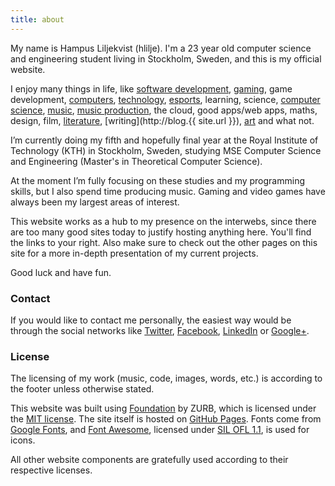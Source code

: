 ```yaml
---
title: about
---
```


My name is Hampus Liljekvist (hlilje). I'm a 23 year old computer
science and engineering student living in Stockholm, Sweden, and
this is my official website.

I enjoy many things in life, like [software development](https://github.com/hlilje),
[gaming](http://steamcommunity.com/id/hlilje),
game development,
[computers](http://en.wikipedia.org/wiki/Turing_machine),
[technology](http://arstechnica.com/),
[esports](http://www.reddit.com/r/starcraft/),
learning,
science,
[computer science](http://www.kth.se/en/csc),
[music](https://open.spotify.com/user/vaexelverkan),
[music production](https://soundcloud.com/hlilje),
the cloud,
good apps/web apps,
maths,
design,
film,
[literature](https://www.goodreads.com/user/show/41880573-hampus-liljekvist),
[writing](http://blog.{{ site.url }}),
[art](http://www.simonstalenhag.se/) and what not.

I’m currently doing my fifth and hopefully final year at the Royal
Institute of Technology (KTH) in Stockholm, Sweden, studying MSE
Computer Science and Engineering (Master's in Theoretical Computer
Science).

At the moment I’m fully focusing on these studies and my programming
skills, but I also spend time producing music.
Gaming and video games have always been my largest areas of interest.

This website works as a hub to my presence on the interwebs, since there
are too many good sites today to justify hosting anything here.
You'll find the links to your right.
Also make sure to check out the other pages on this site for a more
in-depth presentation of my current projects.

Good luck and have fun.

### Contact

If you would like to contact me personally, the easiest way would be
through the social networks like [Twitter](https://twitter.com/hlilje),
[Facebook](https://www.facebook.com/hampusliljekvist),
[LinkedIn](https://www.linkedin.com/pub/hampus-liljekvist/46/72/902) or
[Google+](https://plus.google.com/+HampusLiljekvist).

### License

The licensing of my work (music, code, images, words, etc.) is according
to the footer unless otherwise stated.

This website was built using [Foundation](http://foundation.zurb.com/)
by ZURB, which is licensed under the [MIT license](http://opensource.org/licenses/MIT).
The site itself is hosted on [GitHub Pages](https://pages.github.com/).
Fonts come from [Google Fonts](https://www.google.com/fonts),
and [Font Awesome](http://fortawesome.github.io/Font-Awesome/), licensed under
[SIL OFL 1.1](http://scripts.sil.org/OFL), is used for icons.

All other website components are gratefully used according to their respective licenses.
